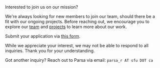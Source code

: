 Interested to join us on our mission?

We're always looking for new members to join our team, should there be a fit with our ongoing projects. Before reaching out, we encourage you to explore our [team](people.md) and [projects](projects.md) to learn more about our work.

Submit your application via [this form](https://forms.gle/2coxurLF5VMWj5CG7).

While we appreciate your interest, we may not be able to respond to all inquiries. Thank you for your understanding.

Got another inquiry? Reach out to Parsa via email: `parsa_r AT sfu DOT ca`
